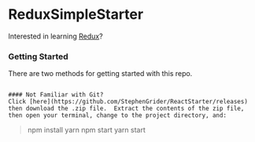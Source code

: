 # ReduxSimpleStarter

Interested in learning [Redux](https://www.udemy.com/react-redux/)?

### Getting Started

There are two methods for getting started with this repo.

```

#### Not Familiar with Git?
Click [here](https://github.com/StephenGrider/ReactStarter/releases) then download the .zip file.  Extract the contents of the zip file, then open your terminal, change to the project directory, and:

```
> npm install
> yarn
> npm start
> yarn start
```
